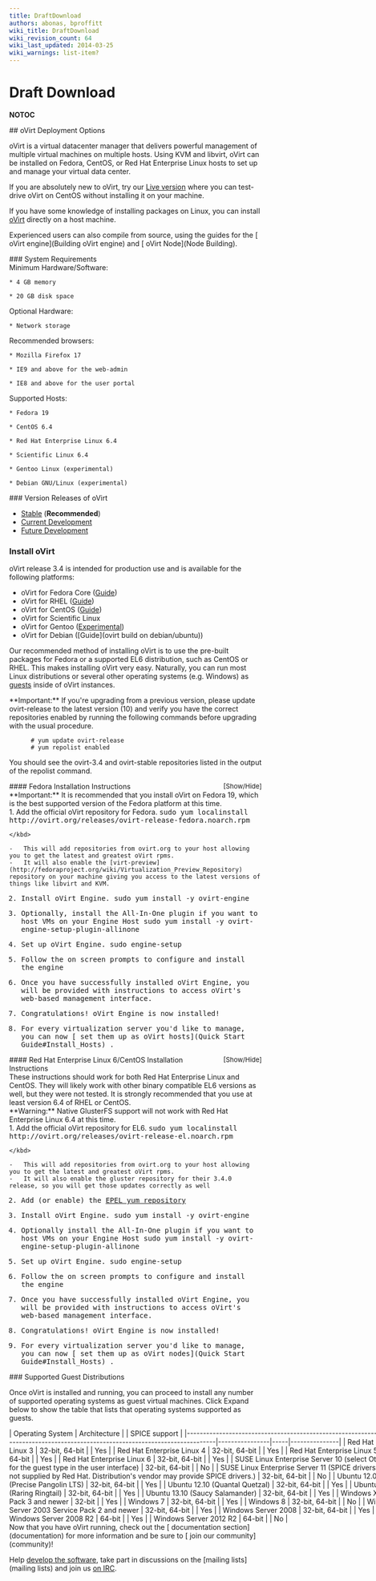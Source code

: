 ```yaml
---
title: DraftDownload
authors: abonas, bproffitt
wiki_title: DraftDownload
wiki_revision_count: 64
wiki_last_updated: 2014-03-25
wiki_warnings: list-item?
---
```


# Draft Download

__NOTOC__

<div class="row">
<div class="span6 pad-left pad-right-small">
## oVirt Deployment Options

oVirt is a virtual datacenter manager that delivers powerful management of multiple virtual machines on multiple hosts. Using KVM and libvirt, oVirt can be installed on Fedora, CentOS, or Red Hat Enterprise Linux hosts to set up and manage your virtual data center.

If you are absolutely new to oVirt, try our [ Live version](OVirt_Live) where you can test-drive oVirt on CentOS without installing it on your machine.

If you have some knowledge of installing packages on Linux, you can install [ oVirt](#Install_oVirt) directly on a host machine.

Experienced users can also compile from source, using the guides for the [ oVirt engine](Building oVirt engine) and [ oVirt Node](Node Building).

</div>
<div class="span6 pad-left-small pad-right">
<div class="well">
### System Requirements

<div class="row-fluid">
<div class="span6">
Minimum Hardware/Software:  

    * 4 GB memory

    * 20 GB disk space

Optional Hardware:  

    * Network storage

Recommended browsers:  

    * Mozilla Firefox 17

    * IE9 and above for the web-admin

    * IE8 and above for the user portal

</div>
<div class="span6">
Supported Hosts:  

    * Fedora 19

    * CentOS 6.4

    * Red Hat Enterprise Linux 6.4

    * Scientific Linux 6.4

    * Gentoo Linux (experimental)

    * Debian GNU/Linux (experimental)

</div>
</div>
</div>
</div>
</div>
<div class="row">
<div class="span10 offset1">
### Version Releases of oVirt

*   [Stable](http://resources.ovirt.org/releases/stable/) (**Recommended**)
*   [Current Development](http://resources.ovirt.org/releases/beta/)
*   [Future Development](http://resources.ovirt.org/releases/updates-testing/)

### Install oVirt

oVirt release 3.4 is intended for production use and is available for the following platforms:

*   oVirt for Fedora Core ([Guide](#Fedora_Installation_Instructions))
*   oVirt for RHEL ([Guide](#Red_Hat_Enterprise_Linux_6/CentOS_Installation_Instructions))
*   oVirt for CentOS ([Guide](#Red_Hat_Enterprise_Linux_6/CentOS_Installation_Instructions))
*   oVirt for Scientific Linux
*   oVirt for Gentoo ([Experimental](//wiki.gentoo.org/wiki/OVirt))
*   oVirt for Debian ([Guide](ovirt build on debian/ubuntu))

Our recommended method of installing oVirt is to use the pre-built packages for Fedora or a supported EL6 distribution, such as CentOS or RHEL. This makes installing oVirt very easy. Naturally, you can run most Linux distributions or several other operating systems (e.g. Windows) as [ guests](#Supported_Guest_Distributions) inside of oVirt instances.

<div class="alert alert-info">
**Important:** If you're upgrading from a previous version, please update ovirt-release to the latest version (10) and verify you have the correct repositories enabled by running the following commands before upgrading with the usual procedure.

          # yum update ovirt-release
          # yum repolist enabled

You should see the ovirt-3.4 and ovirt-stable repositories listed in the output of the repolist command.

</div>
#### <span class="mw-customtoggle-0" style="font-size:small; display:inline-block; float:right;"><span class="mw-customtoggletext">[Show/Hide]</span></span>Fedora Installation Instructions

<div  id="mw-customcollapsible-0" class="mw-collapsible mw-collapsed">
<div class="alert alert-info">
**Important:** It is recommended that you install oVirt on Fedora 19, which is the best supported version of the Fedora platform at this time.

</div>
1.  Add the official oVirt repository for Fedora. <kbd>
        sudo yum localinstall http://ovirt.org/releases/ovirt-release-fedora.noarch.rpm

    </kbd>

    -   This will add repositories from ovirt.org to your host allowing you to get the latest and greatest oVirt rpms.
    -   It will also enable the [virt-preview](http://fedoraproject.org/wiki/Virtualization_Preview_Repository) repository on your machine giving you access to the latest versions of things like libvirt and KVM.

2.  Install oVirt Engine. <kbd>
        sudo yum install -y ovirt-engine

    </kbd>

3.  Optionally, install the All-In-One plugin if you want to host VMs on your Engine Host <kbd>
        sudo yum install -y ovirt-engine-setup-plugin-allinone

    </kbd>

4.  Set up oVirt Engine. <kbd>
        sudo engine-setup

    </kbd>

5.  Follow the on screen prompts to configure and install the engine
6.  Once you have successfully installed oVirt Engine, you will be provided with instructions to access oVirt's web-based management interface.
7.  Congratulations! oVirt Engine is now installed!
8.  For every virtualization server you'd like to manage, you can now [ set them up as oVirt hosts](Quick Start Guide#Install_Hosts) .

</div>
#### <span class="mw-customtoggle-1" style="font-size:small; display:inline-block; float:right;"><span class="mw-customtoggletext">[Show/Hide]</span></span>Red Hat Enterprise Linux 6/CentOS Installation Instructions

<div  id="mw-customcollapsible-1" class="mw-collapsible mw-collapsed">
These instructions should work for both Red Hat Enterprise Linux and CentOS. They will likely work with other binary compatible EL6 versions as well, but they were not tested. It is strongly recommended that you use at least version 6.4 of RHEL or CentOS.

<div class="alert alert-info">
**Warning:** Native GlusterFS support will not work with Red Hat Enterprise Linux 6.4 at this time.

</div>
1.  Add the official oVirt repository for EL6. <kbd>
        sudo yum localinstall http://ovirt.org/releases/ovirt-release-el.noarch.rpm

    </kbd>

    -   This will add repositories from ovirt.org to your host allowing you to get the latest and greatest oVirt rpms.
    -   It will also enable the gluster repository for their 3.4.0 release, so you will get those updates correctly as well

2.  Add (or enable) the [EPEL yum repository](http://dl.fedoraproject.org/pub/epel/6/x86_64/)
3.  Install oVirt Engine. <kbd>
        sudo yum install -y ovirt-engine

    </kbd>

4.  Optionally install the All-In-One plugin if you want to host VMs on your Engine Host <kbd>
        sudo yum install -y ovirt-engine-setup-plugin-allinone

    </kbd>

5.  Set up oVirt Engine. <kbd>
        sudo engine-setup

    </kbd>

6.  Follow the on screen prompts to configure and install the engine
7.  Once you have successfully installed oVirt Engine, you will be provided with instructions to access oVirt's web-based management interface.
8.  Congratulations! oVirt Engine is now installed!
9.  For every virtualization server you'd like to manage, you can now [ set them up as oVirt nodes](Quick Start Guide#Install_Hosts) .

</div>
### Supported Guest Distributions

Once oVirt is installed and running, you can proceed to install any number of supported operating systems as guest virtual machines. Click Expand below to show the table that lists that operating systems supported as guests.

<div class= "mw-collapsible mw-collapsed" style="width:800px">
| Operating System                                                                                                                    | Architecture   |     | SPICE support |
|-------------------------------------------------------------------------------------------------------------------------------------|----------------|-----|---------------|
| Red Hat Enterprise Linux 3                                                                                                          | 32-bit, 64-bit |     | Yes           |
| Red Hat Enterprise Linux 4                                                                                                          | 32-bit, 64-bit |     | Yes           |
| Red Hat Enterprise Linux 5                                                                                                          | 32-bit, 64-bit |     | Yes           |
| Red Hat Enterprise Linux 6                                                                                                          | 32-bit, 64-bit |     | Yes           |
| SUSE Linux Enterprise Server 10 (select Other Linux for the guest type in the user interface)                                       | 32-bit, 64-bit |     | No            |
| SUSE Linux Enterprise Server 11 (SPICE drivers (QXL) are not supplied by Red Hat. Distribution's vendor may provide SPICE drivers.) | 32-bit, 64-bit |     | No            |
| Ubuntu 12.04 (Precise Pangolin LTS)                                                                                                 | 32-bit, 64-bit |     | Yes           |
| Ubuntu 12.10 (Quantal Quetzal)                                                                                                      | 32-bit, 64-bit |     | Yes           |
| Ubuntu 13.04 (Raring Ringtail)                                                                                                      | 32-bit, 64-bit |     | Yes           |
| Ubuntu 13.10 (Saucy Salamander)                                                                                                     | 32-bit, 64-bit |     | Yes           |
| Windows XP Service Pack 3 and newer                                                                                                 | 32-bit         |     | Yes           |
| Windows 7                                                                                                                           | 32-bit, 64-bit |     | Yes           |
| Windows 8                                                                                                                           | 32-bit, 64-bit |     | No            |
| Windows Server 2003 Service Pack 2 and newer                                                                                        | 32-bit, 64-bit |     | Yes           |
| Windows Server 2008                                                                                                                 | 32-bit, 64-bit |     | Yes           |
| Windows Server 2008 R2                                                                                                              | 64-bit         |     | Yes           |
| Windows Server 2012 R2                                                                                                              | 64-bit         |     | No            |

</div>
Now that you have oVirt running, check out the [ documentation section](documentation) for more information and be sure to [ join our community](community)!

Help [ develop the software](develop), take part in discussions on the [mailing lists](mailing lists) and join us [ on IRC](communication#IRC).

</div>
</div>
